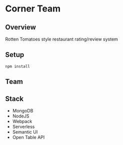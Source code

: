 # Corner Team

## Overview

Rotten Tomatoes style restaurant rating/review system

## Setup

    npm install

## Team

## Stack

- MongoDB
- NodeJS
- Webpack
- Serverless
- Semantic UI
- Open Table API
